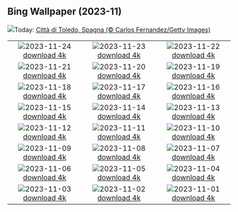 ## Bing Wallpaper (2023-11)
![](https://www.bing.com/th?id=OHR.TajoRiver_IT-IT6335699453_UHD.jpg&w=1000)Today: [Città di Toledo, Spagna (© Carlos Fernandez/Getty Images)](https://www.bing.com/th?id=OHR.TajoRiver_IT-IT6335699453_UHD.jpg)

|      |      |      |
| :----: | :----: | :----: |
|![](https://www.bing.com/th?id=OHR.HallofMosses_IT-IT8394280522_UHD.jpg&pid=hp&w=384&h=216&rs=1&c=4)2023-11-24 [download 4k](https://www.bing.com/th?id=OHR.HallofMosses_IT-IT8394280522_UHD.jpg)|![](https://www.bing.com/th?id=OHR.TeideNational_IT-IT6647681954_UHD.jpg&pid=hp&w=384&h=216&rs=1&c=4)2023-11-23 [download 4k](https://www.bing.com/th?id=OHR.TeideNational_IT-IT6647681954_UHD.jpg)|![](https://www.bing.com/th?id=OHR.ValdiNon_IT-IT6962165513_UHD.jpg&pid=hp&w=384&h=216&rs=1&c=4)2023-11-22 [download 4k](https://www.bing.com/th?id=OHR.ValdiNon_IT-IT6962165513_UHD.jpg)|
|![](https://www.bing.com/th?id=OHR.GiornataAlbero_IT-IT4061721168_UHD.jpg&pid=hp&w=384&h=216&rs=1&c=4)2023-11-21 [download 4k](https://www.bing.com/th?id=OHR.GiornataAlbero_IT-IT4061721168_UHD.jpg)|![](https://www.bing.com/th?id=OHR.ChapmanAdventure_IT-IT1638129617_UHD.jpg&pid=hp&w=384&h=216&rs=1&c=4)2023-11-20 [download 4k](https://www.bing.com/th?id=OHR.ChapmanAdventure_IT-IT1638129617_UHD.jpg)|![](https://www.bing.com/th?id=OHR.FrozenBog_IT-IT1429362673_UHD.jpg&pid=hp&w=384&h=216&rs=1&c=4)2023-11-19 [download 4k](https://www.bing.com/th?id=OHR.FrozenBog_IT-IT1429362673_UHD.jpg)|
|![](https://www.bing.com/th?id=OHR.MilsePolarBear_IT-IT6547276065_UHD.jpg&pid=hp&w=384&h=216&rs=1&c=4)2023-11-18 [download 4k](https://www.bing.com/th?id=OHR.MilsePolarBear_IT-IT6547276065_UHD.jpg)|![](https://www.bing.com/th?id=OHR.BadRiver_IT-IT5930928466_UHD.jpg&pid=hp&w=384&h=216&rs=1&c=4)2023-11-17 [download 4k](https://www.bing.com/th?id=OHR.BadRiver_IT-IT5930928466_UHD.jpg)|![](https://www.bing.com/th?id=OHR.AthensAcropolis_IT-IT3514656411_UHD.jpg&pid=hp&w=384&h=216&rs=1&c=4)2023-11-16 [download 4k](https://www.bing.com/th?id=OHR.AthensAcropolis_IT-IT3514656411_UHD.jpg)|
|![](https://www.bing.com/th?id=OHR.SarekSweden_IT-IT3039153178_UHD.jpg&pid=hp&w=384&h=216&rs=1&c=4)2023-11-15 [download 4k](https://www.bing.com/th?id=OHR.SarekSweden_IT-IT3039153178_UHD.jpg)|![](https://www.bing.com/th?id=OHR.RussellLupines_IT-IT2361733458_UHD.jpg&pid=hp&w=384&h=216&rs=1&c=4)2023-11-14 [download 4k](https://www.bing.com/th?id=OHR.RussellLupines_IT-IT2361733458_UHD.jpg)|![](https://www.bing.com/th?id=OHR.OliveOrchard_IT-IT1918983389_UHD.jpg&pid=hp&w=384&h=216&rs=1&c=4)2023-11-13 [download 4k](https://www.bing.com/th?id=OHR.OliveOrchard_IT-IT1918983389_UHD.jpg)|
|![](https://www.bing.com/th?id=OHR.DiwaliAyodhya_IT-IT1029399441_UHD.jpg&pid=hp&w=384&h=216&rs=1&c=4)2023-11-12 [download 4k](https://www.bing.com/th?id=OHR.DiwaliAyodhya_IT-IT1029399441_UHD.jpg)|![](https://www.bing.com/th?id=OHR.ValDiFunes_IT-IT0203212451_UHD.jpg&pid=hp&w=384&h=216&rs=1&c=4)2023-11-11 [download 4k](https://www.bing.com/th?id=OHR.ValDiFunes_IT-IT0203212451_UHD.jpg)|![](https://www.bing.com/th?id=OHR.BadlandsSunrise_IT-IT9035430276_UHD.jpg&pid=hp&w=384&h=216&rs=1&c=4)2023-11-10 [download 4k](https://www.bing.com/th?id=OHR.BadlandsSunrise_IT-IT9035430276_UHD.jpg)|
|![](https://www.bing.com/th?id=OHR.NorwayBirch_IT-IT3144074333_UHD.jpg&pid=hp&w=384&h=216&rs=1&c=4)2023-11-09 [download 4k](https://www.bing.com/th?id=OHR.NorwayBirch_IT-IT3144074333_UHD.jpg)|![](https://www.bing.com/th?id=OHR.ManateeMama_IT-IT1827292679_UHD.jpg&pid=hp&w=384&h=216&rs=1&c=4)2023-11-08 [download 4k](https://www.bing.com/th?id=OHR.ManateeMama_IT-IT1827292679_UHD.jpg)|![](https://www.bing.com/th?id=OHR.KirkilaiTower_IT-IT0096866054_UHD.jpg&pid=hp&w=384&h=216&rs=1&c=4)2023-11-07 [download 4k](https://www.bing.com/th?id=OHR.KirkilaiTower_IT-IT0096866054_UHD.jpg)|
|![](https://www.bing.com/th?id=OHR.LagoPehoe_IT-IT9495444218_UHD.jpg&pid=hp&w=384&h=216&rs=1&c=4)2023-11-06 [download 4k](https://www.bing.com/th?id=OHR.LagoPehoe_IT-IT9495444218_UHD.jpg)|![](https://www.bing.com/th?id=OHR.SilencioSpain_IT-IT5372993928_UHD.jpg&pid=hp&w=384&h=216&rs=1&c=4)2023-11-05 [download 4k](https://www.bing.com/th?id=OHR.SilencioSpain_IT-IT5372993928_UHD.jpg)|![](https://www.bing.com/th?id=OHR.BisonSnow_IT-IT6079794906_UHD.jpg&pid=hp&w=384&h=216&rs=1&c=4)2023-11-04 [download 4k](https://www.bing.com/th?id=OHR.BisonSnow_IT-IT6079794906_UHD.jpg)|
|![](https://www.bing.com/th?id=OHR.ChiantiTuscany_IT-IT9257296555_UHD.jpg&pid=hp&w=384&h=216&rs=1&c=4)2023-11-03 [download 4k](https://www.bing.com/th?id=OHR.ChiantiTuscany_IT-IT9257296555_UHD.jpg)|![](https://www.bing.com/th?id=OHR.DeathValleySalt_IT-IT9897014974_UHD.jpg&pid=hp&w=384&h=216&rs=1&c=4)2023-11-02 [download 4k](https://www.bing.com/th?id=OHR.DeathValleySalt_IT-IT9897014974_UHD.jpg)|![](https://www.bing.com/th?id=OHR.HautBarr_IT-IT9951330243_UHD.jpg&pid=hp&w=384&h=216&rs=1&c=4)2023-11-01 [download 4k](https://www.bing.com/th?id=OHR.HautBarr_IT-IT9951330243_UHD.jpg)|
